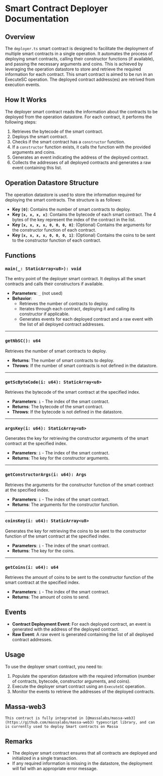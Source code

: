 # Smart Contract Deployer Documentation

## Overview

The `deployer.ts` smart contract is designed to facilitate the deployment of multiple smart contracts in a single operation. It automates the process of deploying smart contracts, calling their constructor functions (if available), and passing the necessary arguments and coins. This is achieved by leveraging the operation datastore to store and retrieve the required information for each contract.
This smart contract is aimed to be run in an ExecuteSC operation.
The deployed contract address(es) are retrived from execution events.

## How It Works

The deployer smart contract reads the information about the contracts to be deployed from the operation datastore. For each contract, it performs the following steps:

1. Retrieves the bytecode of the smart contract.
2. Deploys the smart contract.
3. Checks if the smart contract has a `constructor` function.
4. If a `constructor` function exists, it calls the function with the provided arguments and coins.
5. Generates an event indicating the address of the deployed contract.
6. Collects the addresses of all deployed contracts and generates a raw event containing this list.

## Operation Datastore Structure

The operation datastore is used to store the information required for deploying the smart contracts. The structure is as follows:

- **Key `[0]`**: Contains the number of smart contracts to deploy.
- **Key `[x, x, x, x]`**: Contains the bytecode of each smart contract. The 4 bytes of the key represent the index of the contract in the list.
- **Key `[x, x, x, x, 0, 0, 0, 0]`**: (Optional) Contains the arguments for the constructor function of each contract.
- **Key `[x, x, x, x, 0, 0, 0, 1]`**: (Optional) Contains the coins to be sent to the constructor function of each contract.

## Functions

### `main(_: StaticArray<u8>): void`

The entry point of the deployer smart contract. It deploys all the smart contracts and calls their constructors if available.

- **Parameters**: `_` (not used)
- **Behavior**:
  - Retrieves the number of contracts to deploy.
  - Iterates through each contract, deploying it and calling its constructor if applicable.
  - Generates events for each deployed contract and a raw event with the list of all deployed contract addresses.

---

### `getNbSC(): u64`

Retrieves the number of smart contracts to deploy.

- **Returns**: The number of smart contracts to deploy.
- **Throws**: If the number of smart contracts is not defined in the datastore.

---

### `getScByteCode(i: u64): StaticArray<u8>`

Retrieves the bytecode of the smart contract at the specified index.

- **Parameters**: `i` - The index of the smart contract.
- **Returns**: The bytecode of the smart contract.
- **Throws**: If the bytecode is not defined in the datastore.

---

### `argsKey(i: u64): StaticArray<u8>`

Generates the key for retrieving the constructor arguments of the smart contract at the specified index.

- **Parameters**: `i` - The index of the smart contract.
- **Returns**: The key for the constructor arguments.

---

### `getConstructorArgs(i: u64): Args`

Retrieves the arguments for the constructor function of the smart contract at the specified index.

- **Parameters**: `i` - The index of the smart contract.
- **Returns**: The arguments for the constructor function.

---

### `coinsKey(i: u64): StaticArray<u8>`

Generates the key for retrieving the coins to be sent to the constructor function of the smart contract at the specified index.

- **Parameters**: `i` - The index of the smart contract.
- **Returns**: The key for the coins.

---

### `getCoins(i: u64): u64`

Retrieves the amount of coins to be sent to the constructor function of the smart contract at the specified index.

- **Parameters**: `i` - The index of the smart contract.
- **Returns**: The amount of coins to send.

## Events

- **Contract Deployment Event**: For each deployed contract, an event is generated with the address of the deployed contract.
- **Raw Event**: A raw event is generated containing the list of all deployed contract addresses.

## Usage

To use the deployer smart contract, you need to:

1. Populate the operation datastore with the required information (number of contracts, bytecode, constructor arguments, and coins).
2. Execute the deployer smart contract using an `ExecuteSC` operation.
3. Monitor the events to retrieve the addresses of the deployed contracts.

## Massa-web3
    This contract is fully integrated in [@massalabs/massa-web3](https://github.com/massalabs/massa-web3) typescript library, and can is currently used to deploy Smart contracts on Massa

## Remarks

- The deployer smart contract ensures that all contracts are deployed and initialized in a single transaction.
- If any required information is missing in the datastore, the deployment will fail with an appropriate error message.